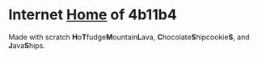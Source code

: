# Internet [Home](https://4b11b4.com) of 4b11b4
Made with scratch **H**o**T**fudge**M**ountain**L**ava, **C**hocolate**S**hipcookie**S**, and **J**ava**S**hips.
